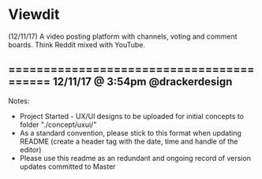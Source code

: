 # Viewdit
(12/11/17) A video posting platform with channels, voting and comment boards. Think Reddit mixed with YouTube.

=========================================
12/11/17 @ 3:54pm @drackerdesign
-----------------------------------------
Notes:
- Project Started - UX/UI designs to be uploaded for initial concepts to folder "./concept/uxui/"
- As a standard convention, please stick to this format when updating README (create a header tag with the date, time and handle of the editor)
- Please use this readme as an redundant and ongoing record of version updates committed to Master
